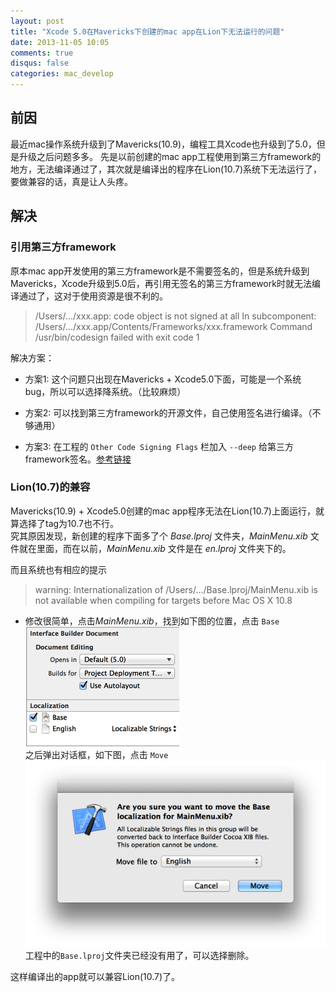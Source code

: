 ```yaml
---
layout: post
title: "Xcode 5.0在Mavericks下创建的mac app在Lion下无法运行的问题"
date: 2013-11-05 10:05
comments: true
disqus: false
categories: mac_develop
---
```

## 前因
最近mac操作系统升级到了Mavericks(10.9)，编程工具Xcode也升级到了5.0，但是升级之后问题多多。
先是以前创建的mac app工程使用到第三方framework的地方，无法编译通过了，其次就是编译出的程序在Lion(10.7)系统下无法运行了，要做兼容的话，真是让人头疼。
<!-- more -->

## 解决
### 引用第三方framework
原本mac app开发使用的第三方framework是不需要签名的，但是系统升级到Mavericks，Xcode升级到5.0后，再引用无签名的第三方framework时就无法编译通过了，这对于使用资源是很不利的。

>/Users/.../xxx.app: code object is not signed at all 
In subcomponent: /Users/.../xxx.app/Contents/Frameworks/xxx.framework 
Command /usr/bin/codesign failed with exit code 1

解决方案：  

* 方案1: 这个问题只出现在Mavericks + Xcode5.0下面，可能是一个系统bug，所以可以选择降系统。（比较麻烦）

* 方案2: 可以找到第三方framework的开源文件，自己使用签名进行编译。（不够通用）

* 方案3: 在工程的 `Other Code Signing Flags` 栏加入 `--deep` 给第三方framework签名。[参考链接](http://support.hockeyapp.net/discussions/problems/14709-code-sign-error-in-xcode-501-for-os-x-target)


### Lion(10.7)的兼容
Mavericks(10.9) + Xcode5.0创建的mac app程序无法在Lion(10.7)上面运行，就算选择了tag为10.7也不行。  
究其原因发现，新创建的程序下面多了个 *Base.lproj* 文件夹，*MainMenu.xib* 文件就在里面，而在以前，*MainMenu.xib* 文件是在 *en.lproj* 文件夹下的。  

而且系统也有相应的提示
>warning: Internationalization of /Users/.../Base.lproj/MainMenu.xib is not available when compiling for targets before Mac OS X 10.8

* 修改很简单，点击*MainMenu.xib*，找到如下图的位置，点击 `Base`  
![temp](/images/2013/11/05/xib_change.png)  
之后弹出对话框，如下图，点击 `Move` 
![temp](/images/2013/11/05/xib_move.png)   
工程中的`Base.lproj`文件夹已经没有用了，可以选择删除。

这样编译出的app就可以兼容Lion(10.7)了。
